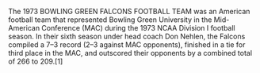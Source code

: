 The 1973 BOWLING GREEN FALCONS FOOTBALL TEAM was an American football team that represented Bowling Green University in the Mid-American Conference (MAC) during the 1973 NCAA Division I football season. In their sixth season under head coach Don Nehlen, the Falcons compiled a 7–3 record (2–3 against MAC opponents), finished in a tie for third place in the MAC, and outscored their opponents by a combined total of 266 to 209.[1]
